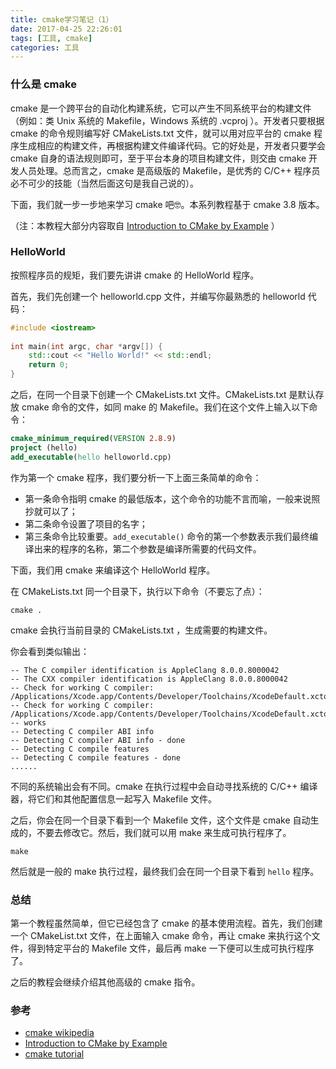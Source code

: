 ```yaml
---
title: cmake学习笔记（1）
date: 2017-04-25 22:26:01
tags: [工具, cmake]
categories: 工具
---
```


### 什么是 cmake

cmake 是一个跨平台的自动化构建系统，它可以产生不同系统平台的构建文件（例如：类 Unix 系统的 Makefile，Windows 系统的 .vcproj ）。开发者只要根据 cmake 的命令规则编写好 CMakeLists.txt 文件，就可以用对应平台的 cmake 程序生成相应的构建文件，再根据构建文件编译代码。它的好处是，开发者只要学会 cmake 自身的语法规则即可，至于平台本身的项目构建文件，则交由 cmake 开发人员处理。总而言之，cmake 是高级版的 Makefile，是优秀的 C/C++ 程序员必不可少的技能（当然后面这句是我自己说的）。

下面，我们就一步一步地来学习 cmake 吧🤓。本系列教程基于 cmake 3.8 版本。

（注：本教程大部分内容取自 [Introduction to CMake by Example](http://derekmolloy.ie/hello-world-introductions-to-cmake/) ）

<!--more-->

### HelloWorld

按照程序员的规矩，我们要先讲讲 cmake 的 HelloWorld 程序。

首先，我们先创建一个 helloworld.cpp 文件，并编写你最熟悉的 helloworld 代码：

```c++
#include <iostream>
 
int main(int argc, char *argv[]) {
	std::cout << "Hello World!" << std::endl;
	return 0;
}
```

之后，在同一个目录下创建一个 CMakeLists.txt 文件。CMakeLists.txt 是默认存放 cmake 命令的文件，如同 make 的 Makefile。我们在这个文件上输入以下命令：

```cmake
cmake_minimum_required(VERSION 2.8.9)
project (hello)
add_executable(hello helloworld.cpp)
```

作为第一个 cmake 程序，我们要分析一下上面三条简单的命令：

+ 第一条命令指明 cmake 的最低版本，这个命令的功能不言而喻，一般来说照抄就可以了；
+ 第二条命令设置了项目的名字；
+ 第三条命令比较重要。`add_executable()` 命令的第一个参数表示我们最终编译出来的程序的名称，第二个参数是编译所需要的代码文件。

下面，我们用 cmake 来编译这个 HelloWorld 程序。

在 CMakeLists.txt 同一个目录下，执行以下命令（不要忘了点）：

```shell
cmake .
```

cmake 会执行当前目录的 CMakeLists.txt ，生成需要的构建文件。

你会看到类似输出：

```shell
-- The C compiler identification is AppleClang 8.0.0.8000042
-- The CXX compiler identification is AppleClang 8.0.0.8000042
-- Check for working C compiler: /Applications/Xcode.app/Contents/Developer/Toolchains/XcodeDefault.xctoolchain/usr/bin/cc
-- Check for working C compiler: /Applications/Xcode.app/Contents/Developer/Toolchains/XcodeDefault.xctoolchain/usr/bin/cc -- works
-- Detecting C compiler ABI info
-- Detecting C compiler ABI info - done
-- Detecting C compile features
-- Detecting C compile features - done
......
```

不同的系统输出会有不同。cmake 在执行过程中会自动寻找系统的 C/C++ 编译器，将它们和其他配置信息一起写入 Makefile 文件。

之后，你会在同一个目录下看到一个 Makefile 文件，这个文件是 cmake 自动生成的，不要去修改它。然后，我们就可以用 make 来生成可执行程序了。

```shell
make
```

然后就是一般的 make 执行过程，最终我们会在同一个目录下看到 `hello` 程序。

### 总结

第一个教程虽然简单，但它已经包含了 cmake 的基本使用流程。首先，我们创建一个 CMakeList.txt 文件，在上面输入 cmake 命令，再让 cmake 来执行这个文件，得到特定平台的 Makefile 文件，最后再 make 一下便可以生成可执行程序了。

之后的教程会继续介绍其他高级的 cmake 指令。



### 参考

+ [cmake wikipedia](https://zh.wikipedia.org/wiki/CMake)
+ [Introduction to CMake by Example](http://derekmolloy.ie/hello-world-introductions-to-cmake/)
+ [cmake tutorial](https://cmake.org/cmake-tutorial/)

